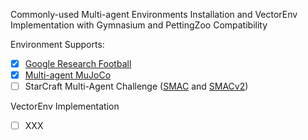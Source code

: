 Commonly-used Multi-agent Environments Installation and VectorEnv Implementation with Gymnasium and PettingZoo Compatibility

Environment Supports:
- [x] [Google Research Football](https://github.com/xihuai18/gfootball-gymnasium)
- [x] [Multi-agent MuJoCo](https://robotics.farama.org/envs/MaMuJoCo/)
- [ ] StarCraft Multi-Agent Challenge ([SMAC](https://github.com/oxwhirl/smac) and [SMACv2](https://github.com/oxwhirl/smacv2))

VectorEnv Implementation
- [ ] XXX